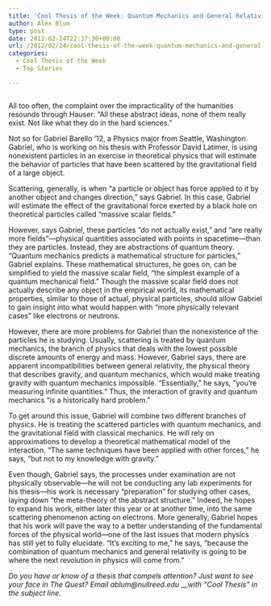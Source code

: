 ```yaml
---
title: 'Cool Thesis of the Week: Quantum Mechanics and General Relativity'
author: Alex Blum
type: post
date: 2012-02-24T22:37:30+00:00
url: /2012/02/24/cool-thesis-of-the-week-quantum-mechanics-and-general-relativity/
categories:
  - Cool Thesis of the Week
  - Top Stories

---
```

<a href="http://www.reedquest.org/2012/02/cool-thesis-of-the-week-quantum-mechanics-and-general-relativity/thesisweb/" rel="attachment wp-att-1344"><img class="aligncenter size-full wp-image-1344" title="Gabriel Barello" src="https://i2.wp.com/www.reedquest.org/wp-content/uploads/2012/02/Thesisweb.jpg?resize=770%2C430" alt="" data-recalc-dims="1" /></a>

All too often, the complaint over the impracticality of the humanities resounds through Hauser: “All these abstract ideas, none of them really exist. Not like what they do in the hard sciences.”

Not so for Gabriel Barello &#8217;12, a Physics major from Seattle, Washington. Gabriel, who is working on his thesis with Professor David Latimer, is using nonexistent particles in an exercise in theoretical physics that will estimate the behavior of particles that have been scattered by the gravitational field of a large object.

Scattering, generally, is when “a particle or object has force applied to it by another object and changes direction,” says Gabriel. In this case, Gabriel will estimate the effect of the gravitational force exerted by a black hole on theoretical particles called “massive scalar fields.”

However, says Gabriel, these particles “do not actually exist,” and “are really more fields”—physical quantities associated with points in spacetime—than they are particles. Instead, they are abstractions of quantum theory. “Quantum mechanics predicts a mathematical structure for particles,” Gabriel explains. These mathematical structures, he goes on, can be simplified to yield the massive scalar field, “the simplest example of a quantum mechanical field.” Though the massive scalar field does not actually describe any object in the empirical world, its mathematical properties, similar to those of actual, physical particles, should allow Gabriel to gain insight into what would happen with “more physically relevant cases” like electrons or neutrons.

However, there are more problems for Gabriel than the nonexistence of the particles he is studying. Usually, scattering is treated by quantum mechanics, the branch of physics that deals with the lowest possible discrete amounts of energy and mass. However, Gabriel says, there are apparent incompatibilities between general relativity, the physical theory that describes gravity, and quantum mechanics, which would make treating gravity with quantum mechanics impossible. “Essentially,” he says, “you&#8217;re measuring infinite quantities.” Thus, the interaction of gravity and quantum mechanics “is a historically hard problem.”

To get around this issue, Gabriel will combine two different branches of physics. He is treating the scattered particles with quantum mechanics, and the gravitational field with classical mechanics. He will rely on approximations to develop a theoretical mathematical model of the interaction. “The same techniques have been applied with other forces,” he says, “but not to my knowledge with gravity.”

Even though, Gabriel says, the processes under examination are not physically observable—he will not be conducting any lab experiments for his thesis—his work is necessary “preparation” for studying other cases, laying down “the meta-theory of the abstract structure.” Indeed, he hopes to expand his work, either later this year or at another time, into the same scattering phenomenon acting on electrons. More generally, Gabriel hopes that his work will pave the way to a better understanding of the fundamental forces of the physical world—one of the last issues that modern physics has still yet to fully elucidate. “It&#8217;s exciting to me,” he says, “because the combination of quantum mechanics and general relativity is going to be where the next revolution in physics will come from.”

_Do you have or know of a thesis that compels attention? Just want to see your face in The Quest? Email &#x61;&#x62;&#x6c;&#x75;&#x6d;&#x40;<span class="oe_displaynone">null</span>&#x72;&#x65;&#x65;&#x64;&#x2e;&#x65;&#x64;&#x75;_ ___with “Cool Thesis” in the subject line._